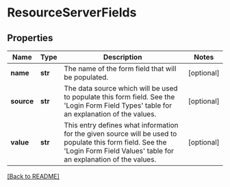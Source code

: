 # ResourceServerFields


## Properties

Name | Type | Description | Notes
------------ | ------------- | ------------- | -------------
**name** | **str** | The name of the form field that will be populated.  | [optional] 
**source** | **str** | The data source which will be used to populate this form field. See the &#39;Login Form Field Types&#39; table for an  explanation of the values.  | [optional] 
**value** | **str** | This entry defines what information for the given source will be used to populate this form field. See the &#39;Login Form Field Values&#39; table for an  explanation of the values.  | [optional] 

[[Back to README]](../README.md)



